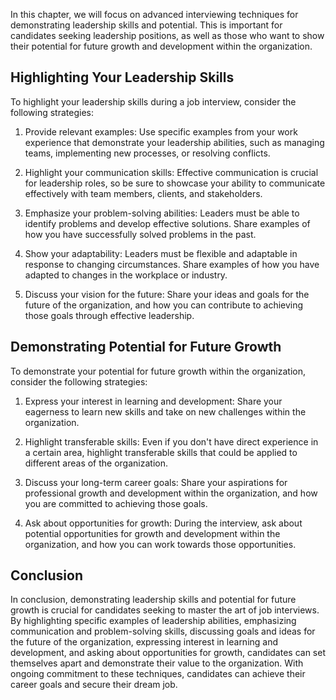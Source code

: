 
In this chapter, we will focus on advanced interviewing techniques for demonstrating leadership skills and potential. This is important for candidates seeking leadership positions, as well as those who want to show their potential for future growth and development within the organization.

Highlighting Your Leadership Skills
-----------------------------------

To highlight your leadership skills during a job interview, consider the following strategies:

1. Provide relevant examples: Use specific examples from your work experience that demonstrate your leadership abilities, such as managing teams, implementing new processes, or resolving conflicts.

2. Highlight your communication skills: Effective communication is crucial for leadership roles, so be sure to showcase your ability to communicate effectively with team members, clients, and stakeholders.

3. Emphasize your problem-solving abilities: Leaders must be able to identify problems and develop effective solutions. Share examples of how you have successfully solved problems in the past.

4. Show your adaptability: Leaders must be flexible and adaptable in response to changing circumstances. Share examples of how you have adapted to changes in the workplace or industry.

5. Discuss your vision for the future: Share your ideas and goals for the future of the organization, and how you can contribute to achieving those goals through effective leadership.

Demonstrating Potential for Future Growth
-----------------------------------------

To demonstrate your potential for future growth within the organization, consider the following strategies:

1. Express your interest in learning and development: Share your eagerness to learn new skills and take on new challenges within the organization.

2. Highlight transferable skills: Even if you don't have direct experience in a certain area, highlight transferable skills that could be applied to different areas of the organization.

3. Discuss your long-term career goals: Share your aspirations for professional growth and development within the organization, and how you are committed to achieving those goals.

4. Ask about opportunities for growth: During the interview, ask about potential opportunities for growth and development within the organization, and how you can work towards those opportunities.

Conclusion
----------

In conclusion, demonstrating leadership skills and potential for future growth is crucial for candidates seeking to master the art of job interviews. By highlighting specific examples of leadership abilities, emphasizing communication and problem-solving skills, discussing goals and ideas for the future of the organization, expressing interest in learning and development, and asking about opportunities for growth, candidates can set themselves apart and demonstrate their value to the organization. With ongoing commitment to these techniques, candidates can achieve their career goals and secure their dream job.
